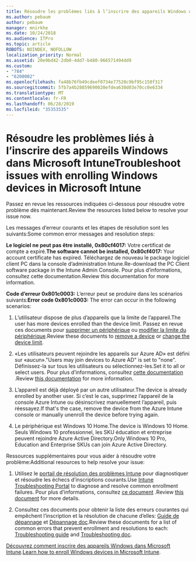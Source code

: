 ```yaml
---
title: Résoudre les problèmes liés à l’inscrire des appareils Windows dans Microsoft Intune
ms.author: pebaum
author: pebaum
manager: mnirkhe
ms.date: 10/24/2018
ms.audience: ITPro
ms.topic: article
ROBOTS: NOINDEX, NOFOLLOW
localization_priority: Normal
ms.assetid: 20e9bd42-2db0-4dd7-b480-966571494dd9
ms.custom:
- "784"
- "6200002"
ms.openlocfilehash: fa48b76fb49cdeef0734e77520c9bf95c150f317
ms.sourcegitcommit: 5fb7a4b28859690020efdea630d03e70cc0e6334
ms.translationtype: MT
ms.contentlocale: fr-FR
ms.lasthandoff: 06/28/2019
ms.locfileid: "35353535"
---
```

# <a name="troubleshoot-issues-with-enrolling-windows-devices-in-microsoft-intune"></a><span data-ttu-id="fb123-102">Résoudre les problèmes liés à l’inscrire des appareils Windows dans Microsoft Intune</span><span class="sxs-lookup"><span data-stu-id="fb123-102">Troubleshoot issues with enrolling Windows devices in Microsoft Intune</span></span>

<span data-ttu-id="fb123-103">Passez en revue les ressources indiquées ci-dessous pour résoudre votre problème dès maintenant.</span><span class="sxs-lookup"><span data-stu-id="fb123-103">Review the resources listed below to resolve your issue now.</span></span>
  
<span data-ttu-id="fb123-104">Les messages d’erreur courants et les étapes de résolution sont les suivants:</span><span class="sxs-lookup"><span data-stu-id="fb123-104">Some common error messages and resolution steps:</span></span>
  
 <span data-ttu-id="fb123-105">**Le logiciel ne peut pas être installé, 0x80cf4017:** Votre certificat de compte a expiré.</span><span class="sxs-lookup"><span data-stu-id="fb123-105">**The software cannot be installed, 0x80cf4017:** Your account certificate has expired.</span></span> <span data-ttu-id="fb123-106">Téléchargez de nouveau le package logiciel client PC dans la console d’administration Intune.</span><span class="sxs-lookup"><span data-stu-id="fb123-106">Re-download the PC Client software package in the Intune Admin Console.</span></span> <span data-ttu-id="fb123-107">Pour plus d’informations, consultez cette documentation.</span><span class="sxs-lookup"><span data-stu-id="fb123-107">Review this documentation for more information.</span></span>
  
 <span data-ttu-id="fb123-108">**Code d’erreur 0x801c0003:** L’erreur peut se produire dans les scénarios suivants:</span><span class="sxs-lookup"><span data-stu-id="fb123-108">**Error code 0x801c0003:** The error can occur in the following scenarios:</span></span>
  
1. <span data-ttu-id="fb123-109">L’utilisateur dispose de plus d’appareils que la limite de l’appareil.</span><span class="sxs-lookup"><span data-stu-id="fb123-109">The user has more devices enrolled than the device limit.</span></span> <span data-ttu-id="fb123-110">Passez en revue ces documents pour [supprimer un périphérique](https://docs.microsoft.com/intune/devices-wipe) ou [modifier la limite du périphérique](https://docs.microsoft.com/intune/enrollment-restrictions-set#set-device-limit-restrictions).</span><span class="sxs-lookup"><span data-stu-id="fb123-110">Review these documents to [remove a device](https://docs.microsoft.com/intune/devices-wipe) or [change the device limit](https://docs.microsoft.com/intune/enrollment-restrictions-set#set-device-limit-restrictions).</span></span>

2. <span data-ttu-id="fb123-111">«Les utilisateurs peuvent rejoindre les appareils sur Azure AD» est défini sur «aucun».</span><span class="sxs-lookup"><span data-stu-id="fb123-111">"Users may join devices to Azure AD" is set to "none".</span></span> <span data-ttu-id="fb123-112">Définissez-la sur tous les utilisateurs ou sélectionnez-les.</span><span class="sxs-lookup"><span data-stu-id="fb123-112">Set it to all or select users.</span></span> <span data-ttu-id="fb123-113">Pour plus d’informations, consultez [cette documentation](https://docs.microsoft.com/azure/active-directory/device-management-azure-portal#configure-device-settings) .</span><span class="sxs-lookup"><span data-stu-id="fb123-113">Review [this documentation](https://docs.microsoft.com/azure/active-directory/device-management-azure-portal#configure-device-settings) for more information.</span></span>

3. <span data-ttu-id="fb123-114">L’appareil est déjà déployé par un autre utilisateur.</span><span class="sxs-lookup"><span data-stu-id="fb123-114">The device is already enrolled by another user.</span></span> <span data-ttu-id="fb123-115">Si c’est le cas, supprimez l’appareil de la console Azure Intune ou désinscrivez manuellement l’appareil, puis réessayez.</span><span class="sxs-lookup"><span data-stu-id="fb123-115">If that's the case, remove the device from the Azure Intune console or manually unenroll the device before trying again.</span></span>

4. <span data-ttu-id="fb123-116">Le périphérique est Windows 10 Home.</span><span class="sxs-lookup"><span data-stu-id="fb123-116">The device is Windows 10 Home.</span></span> <span data-ttu-id="fb123-117">Seuls Windows 10 professionnel, les SKU éducation et entreprise peuvent rejoindre Azure Active Directory.</span><span class="sxs-lookup"><span data-stu-id="fb123-117">Only Windows 10 Pro, Education and Enterprise SKUs can join Azure Active Directory.</span></span>

<span data-ttu-id="fb123-118">Ressources supplémentaires pour vous aider à résoudre votre problème:</span><span class="sxs-lookup"><span data-stu-id="fb123-118">Additional resources to help resolve your issue:</span></span>
  
1. <span data-ttu-id="fb123-119">Utilisez le [portail de résolution des problèmes Intune](https://devicemanagement.microsoft.com/#blade/Microsoft_Intune_DeviceSettings/TroubleshootBlade) pour diagnostiquer et résoudre les échecs d’inscriptions courants.</span><span class="sxs-lookup"><span data-stu-id="fb123-119">Use [Intune Troubleshooting Portal](https://devicemanagement.microsoft.com/#blade/Microsoft_Intune_DeviceSettings/TroubleshootBlade) to diagnose and resolve common enrollment failures.</span></span> <span data-ttu-id="fb123-120">Pour plus d’informations, consultez [ce document](https://docs.microsoft.com/intune/help-desk-operators) .</span><span class="sxs-lookup"><span data-stu-id="fb123-120">Review [this document](https://docs.microsoft.com/intune/help-desk-operators) for more details.</span></span>

2. <span data-ttu-id="fb123-121">Consultez ces documents pour obtenir la liste des erreurs courantes qui empêchent l’inscription et la résolution de chacune d’elles: [Guide de dépannage](https://support.microsoft.com/help/4089533/troubleshooting-windows-device-enrollment-problems-in-microsoft-intune) et [Dépannage doc](https://docs.microsoft.com/intune-classic/troubleshoot/troubleshoot-device-enrollment-in-intune).</span><span class="sxs-lookup"><span data-stu-id="fb123-121">Review these documents for a list of common errors that prevent enrollment and resolutions to each: [Troubleshooting guide](https://support.microsoft.com/help/4089533/troubleshooting-windows-device-enrollment-problems-in-microsoft-intune) and [Troubleshooting doc](https://docs.microsoft.com/intune-classic/troubleshoot/troubleshoot-device-enrollment-in-intune).</span></span>

<span data-ttu-id="fb123-122">[Découvrez comment inscrire des appareils Windows dans Microsoft Intune](https://docs.microsoft.com/intune/windows-enroll).</span><span class="sxs-lookup"><span data-stu-id="fb123-122">[Learn how to enroll Windows devices in Microsoft Intune](https://docs.microsoft.com/intune/windows-enroll).</span></span>
